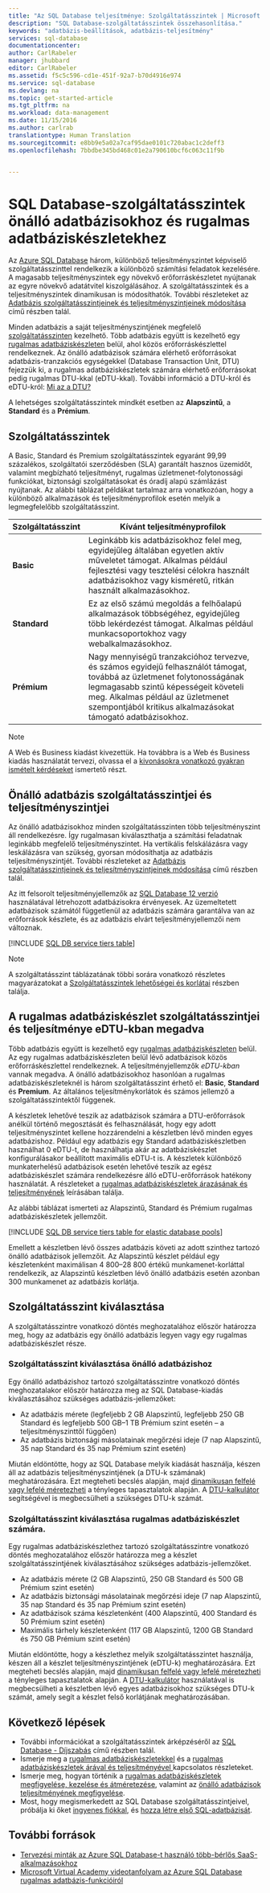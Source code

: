 ```yaml
---
title: "Az SQL Database teljesítménye: Szolgáltatásszintek | Microsoft Docs"
description: "SQL Database-szolgáltatásszintek összehasonlítása."
keywords: "adatbázis-beállítások, adatbázis-teljesítmény"
services: sql-database
documentationcenter: 
author: CarlRabeler
manager: jhubbard
editor: CarlRabeler
ms.assetid: f5c5c596-cd1e-451f-92a7-b70d4916e974
ms.service: sql-database
ms.devlang: na
ms.topic: get-started-article
ms.tgt_pltfrm: na
ms.workload: data-management
ms.date: 11/15/2016
ms.author: carlrab
translationtype: Human Translation
ms.sourcegitcommit: e8bb9e5a02a7caf95dae0101c720abac1c2deff3
ms.openlocfilehash: 7bbdbe345bd468c01e2a790610bcf6c063c11f9b


---
```

# <a name="sql-database-service-tiers-for-single-databases-and-elastic-database-pools"></a>SQL Database-szolgáltatásszintek önálló adatbázisokhoz és rugalmas adatbáziskészletekhez
Az [Azure SQL Database](sql-database-technical-overview.md) három, különböző teljesítményszintet képviselő szolgáltatásszinttel rendelkezik a különböző számítási feladatok kezelésére. A magasabb teljesítményszintek egy növekvő erőforráskészletet nyújtanak az egyre növekvő adatátvitel kiszolgálásához. A szolgáltatásszintek és a teljesítményszintek dinamikusan is módosíthatók. További részleteket az [Adatbázis szolgáltatásszintjeinek és teljesítményszintjeinek módosítása](sql-database-scale-up.md) című részben talál.

Minden adatbázis a saját teljesítményszintjének megfelelő [szolgáltatásszinten](sql-database-service-tiers.md#single-database-service-tiers-and-performance-levels) kezelhető. Több adatbázis együtt is kezelhető egy [rugalmas adatbáziskészleten](sql-database-service-tiers.md#elastic-database-pool-service-tiers-and-performance-in-edtus) belül, ahol közös erőforráskészlettel rendelkeznek. Az önálló adatbázisok számára elérhető erőforrásokat adatbázis-tranzakciós egységekkel (Database Transaction Unit, DTU) fejezzük ki, a rugalmas adatbáziskészletek számára elérhető erőforrásokat pedig rugalmas DTU-kkal (eDTU-kkal). További információ a DTU-król és eDTU-król: [Mi az a DTU?](sql-database-what-is-a-dtu.md) 

A lehetséges szolgáltatásszintek mindkét esetben az **Alapszintű**, a **Standard** és a **Prémium**. 

## <a name="service-tiers"></a>Szolgáltatásszintek
A Basic, Standard és Premium szolgáltatásszintek egyaránt 99,99 százalékos, szolgáltatói szerződésben (SLA) garantált hasznos üzemidőt, valamint megbízható teljesítményt, rugalmas üzletmenet-folytonossági funkciókat, biztonsági szolgáltatásokat és óradíj alapú számlázást nyújtanak. Az alábbi táblázat példákat tartalmaz arra vonatkozóan, hogy a különböző alkalmazások és teljesítményprofilok esetén melyik a legmegfelelőbb szolgáltatásszint.

| Szolgáltatásszint | Kívánt teljesítményprofilok |
| :--- | --- |
| **Basic** |Leginkább kis adatbázisokhoz felel meg, egyidejűleg általában egyetlen aktív műveletet támogat. Alkalmas például fejlesztési vagy tesztelési célokra használt adatbázisokhoz vagy kisméretű, ritkán használt alkalmazásokhoz. |
| **Standard** |Ez az első számú megoldás a felhőalapú alkalmazások többségéhez, egyidejűleg több lekérdezést támogat. Alkalmas például munkacsoportokhoz vagy webalkalmazásokhoz. |
| **Prémium** |Nagy mennyiségű tranzakcióhoz tervezve, és számos egyidejű felhasználót támogat, továbbá az üzletmenet folytonosságának legmagasabb szintű képességeit követeli meg. Alkalmas például az üzletmenet szempontjából kritikus alkalmazásokat támogató adatbázisokhoz. |

> [!NOTE]
> A Web és Business kiadást kivezettük. Ha továbbra is a Web és Business kiadás használatát tervezi, olvassa el a [kivonásokra vonatkozó gyakran ismételt kérdéseket](https://azure.microsoft.com/pricing/details/sql-database/web-business/) ismertető részt.
> 
> 

## <a name="single-database-service-tiers-and-performance-levels"></a>Önálló adatbázis szolgáltatásszintjei és teljesítményszintjei
Az önálló adatbázisokhoz minden szolgáltatásszinten több teljesítményszint áll rendelkezésre. Így rugalmasan kiválaszthatja a számítási feladatnak leginkább megfelelő teljesítményszintet. Ha vertikális felskálázásra vagy leskálázásra van szükség, gyorsan módosíthatja az adatbázis teljesítményszintjét. További részleteket az [Adatbázis szolgáltatásszintjeinek és teljesítményszintjeinek módosítása](sql-database-scale-up.md) című részben talál.

Az itt felsorolt teljesítményjellemzők az [SQL Database 12 verzió](sql-database-technical-overview.md) használatával létrehozott adatbázisokra érvényesek. Az üzemeltetett adatbázisok számától függetlenül az adatbázis számára garantálva van az erőforrások készlete, és az adatbázis elvárt teljesítményjellemzői nem változnak.

[!INCLUDE [SQL DB service tiers table](../../includes/sql-database-service-tiers-table.md)]

> [!NOTE]
> A szolgáltatásszint táblázatának többi sorára vonatkozó részletes magyarázatokat a [Szolgáltatásszintek lehetőségei és korlátai](sql-database-performance-guidance.md#service-tier-capabilities-and-limits) részben találja.
> 
> 

## <a name="elastic-database-pool-service-tiers-and-performance-in-edtus"></a>A rugalmas adatbáziskészlet szolgáltatásszintjei és teljesítménye eDTU-kban megadva
Több adatbázis együtt is kezelhető egy [rugalmas adatbáziskészleten](sql-database-elastic-pool.md) belül. Az egy rugalmas adatbáziskészleten belül lévő adatbázisok közös erőforráskészlettel rendelkeznek. A teljesítményjellemzők *eDTU-kban* vannak megadva. A önálló adatbázisokhoz hasonlóan a rugalmas adatbáziskészleteknél is három szolgáltatásszint érhető el: **Basic**, **Standard** és **Premium**. Az általános teljesítménykorlátok és számos jellemző a szolgáltatásszintektől függenek.

A készletek lehetővé teszik az adatbázisok számára a DTU-erőforrások anélkül történő megosztását és felhasználását, hogy egy adott teljesítményszintet kellene hozzárendelni a készletben lévő minden egyes adatbázishoz. Például egy adatbázis egy Standard adatbáziskészletben használhat 0 eDTU-t, de használhatja akár az adatbáziskészlet konfigurálásakor beállított maximális eDTU-t is. A készletek különböző munkaterhelésű adatbázisok esetén lehetővé teszik az egész adatbáziskészlet számára rendelkezésre álló eDTU-erőforrások hatékony használatát. A részleteket a [rugalmas adatbáziskészletek árazásának és teljesítményének](sql-database-elastic-pool-guidance.md) leírásában találja.

Az alábbi táblázat ismerteti az Alapszintű, Standard és Prémium rugalmas adatbáziskészletek jellemzőit.

[!INCLUDE [SQL DB service tiers table for elastic database pools](../../includes/sql-database-service-tiers-table-elastic-db-pools.md)]

Emellett a készletben lévő összes adatbázis követi az adott szinthez tartozó önálló adatbázisok jellemzőit. Az Alapszintű készlet például egy készletenként maximálisan 4 800–28 800 értékű munkamenet-korláttal rendelkezik, az Alapszintű készletben lévő önálló adatbázis esetén azonban 300 munkamenet az adatbázis korlátja.

## <a name="choosing-a-service-tier"></a>Szolgáltatásszint kiválasztása
A szolgáltatásszintre vonatkozó döntés meghozatalához először határozza meg, hogy az adatbázis egy önálló adatbázis legyen vagy egy rugalmas adatbáziskészlet része. 

### <a name="choosing-a-service-tier-for-a-single-database"></a>Szolgáltatásszint kiválasztása önálló adatbázishoz
Egy önálló adatbázishoz tartozó szolgáltatásszintre vonatkozó döntés meghozatalakor először határozza meg az SQL Database-kiadás kiválasztásához szükséges adatbázis-jellemzőket:

* Az adatbázis mérete (legfeljebb 2 GB Alapszintű, legfeljebb 250 GB Standard és legfeljebb 500 GB–1 TB Prémium szint esetén – a teljesítményszinttől függően)
* Az adatbázis biztonsági másolatainak megőrzési ideje (7 nap Alapszintű, 35 nap Standard és 35 nap Prémium szint esetén)

Miután eldöntötte, hogy az SQL Database melyik kiadását használja, készen áll az adatbázis teljesítményszintjének (a DTU-k számának) meghatározására. Ezt megteheti becslés alapján, majd [dinamikusan felfelé vagy lefelé méretezheti](sql-database-scale-up.md) a tényleges tapasztalatok alapján. A [DTU-kalkulátor](http://dtucalculator.azurewebsites.net/) segítségével is megbecsülheti a szükséges DTU-k számát. 

### <a name="choosing-a-service-tier-for-an-elastic-database-pool"></a>Szolgáltatásszint kiválasztása rugalmas adatbáziskészlet számára.
Egy rugalmas adatbáziskészlethez tartozó szolgáltatásszintre vonatkozó döntés meghozatalához először határozza meg a készlet szolgáltatásszintjének kiválasztásához szükséges adatbázis-jellemzőket.

* Az adatbázis mérete (2 GB Alapszintű, 250 GB Standard és 500 GB Prémium szint esetén)
* Az adatbázis biztonsági másolatainak megőrzési ideje (7 nap Alapszintű, 35 nap Standard és 35 nap Prémium szint esetén)
* Az adatbázisok száma készletenként (400 Alapszintű, 400 Standard és 50 Prémium szint esetén)
* Maximális tárhely készletenként (117 GB Alapszintű, 1200 GB Standard és 750 GB Prémium szint esetén)

Miután eldöntötte, hogy a készlethez melyik szolgáltatásszintet használja, készen áll a készlet teljesítményszintjének (eDTU-k) meghatározására. Ezt megteheti becslés alapján, majd [dinamikusan felfelé vagy lefelé méretezheti](sql-database-elastic-pool-manage-portal.md#change-performance-settings-of-a-pool) a tényleges tapasztalatok alapján. A [DTU-kalkulátor](http://dtucalculator.azurewebsites.net/) használatával is megbecsülheti a készletben lévő egyes adatbázisokhoz szükséges DTU-k számát, amely segít a készlet felső korlátjának meghatározásában.

## <a name="next-steps"></a>Következő lépések
* További információkat a szolgáltatásszintek árképzéséről az [SQL Database - Díjszabás](https://azure.microsoft.com/pricing/details/sql-database/) című részben talál.
* Ismerje meg a [rugalmas adatbáziskészletekkel](sql-database-elastic-pool-guidance.md) és a [rugalmas adatbáziskészletek árával és teljesítményével ](sql-database-elastic-pool-guidance.md) kapcsolatos részleteket.
* Ismerje meg, hogyan történik a [rugalmas adatbáziskészletek megfigyelése, kezelése és átméretezése](sql-database-elastic-pool-manage-portal.md), valamint az [önálló adatbázisok teljesítményének megfigyelése](sql-database-single-database-monitor.md).
* Most, hogy megismerkedett az SQL Database szolgáltatásszintjeivel, próbálja ki őket [ingyenes fiókkal](https://azure.microsoft.com/pricing/free-trial/), és [hozza létre első SQL-adatbázisát](sql-database-get-started.md).

## <a name="additional-resources"></a>További források
* [Tervezési minták az Azure SQL Database-t használó több-bérlős SaaS-alkalmazásokhoz](sql-database-design-patterns-multi-tenancy-saas-applications.md)
* [Microsoft Virtual Academy videotanfolyam az Azure SQL Database rugalmas adatbázis-funkcióiról](https://mva.microsoft.com/en-US/training-courses/elastic-database-capabilities-with-azure-sql-db-16554)




<!--HONumber=Nov16_HO4-->



